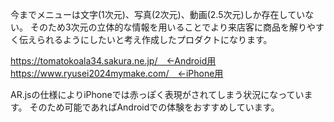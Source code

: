今までメニューは文字(1次元)、写真(2次元)、動画(2.5次元)しか存在していない。
そのため3次元の立体的な情報を用いることでより来店客に商品を解りやすく伝えられるようにしたいと考え作成したプロダクトになります。

https://tomatokoala34.sakura.ne.jp/　←Android用
https://www.ryusei2024mymake.com/　←iPhone用

AR.jsの仕様によりiPhoneでは赤っぽく表現がされてしまう状況になっています。
そのため可能であればAndroidでの体験をおすすめしています。
